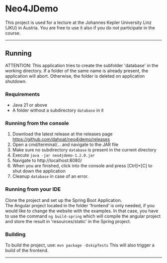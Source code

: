 # Neo4JDemo
This project is used for a lecture at the Johannes Kepler University Linz (JKU) in Austria. 
You are free to use it also if you do not participate in the course. 

---

## Running
ATTENTION: This application tries to create the subfolder 'database' in the working directory. 
If a folder of the same name is already present, the application will abort. 
Otherwise, the folder is deleted on application shutdown.

### Requirements
- Java 21 or above
- A folder without a subdirectory `database` in it

### Running from the console
1. Download the latest release at the releases page https://github.com/dahoat/neo4jdemo/releases
2. Open a cmd/terminal/... and navigate to the JAR file
3. Make sure no subdirectory `database` is present in the current directory
4. Execute `java -jar neo4jdemo-1.2.0.jar`
5. Navigate to http://localhost:8080/
6. When you are finished, click into the console and press [Ctrl]+[C] to shut down the application
7. Cleanup `database` in case of an error. 

### Running from your IDE
Clone the project and set up the Spring Boot Application.  
The Angular project located in the folder 'frontend' is only needed, if you would like to change the website with the examples. 
In that case, you have to use the command `ng build-spring` which will compile the angular project and store the result in 'resources/static' in the Spring project.

### Building
To build the project, use: `mvn package -DskipTests`
This will also trigger a build of the frontend. 


---
